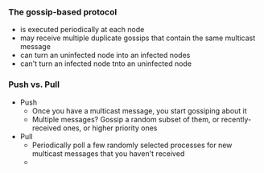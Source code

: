 ### The gossip-based protocol
- is executed periodically at each node
- may receive multiple duplicate gossips that contain the same multicast message
- can turn an uninfected node into an infected nodes
- can't turn an infected node tnto an uninfected node  

### Push vs. Pull
- Push
    - Once you have a multicast message, you start gossiping about it
    - Multiple messages? Gossip a random subset of them, or recently-received ones, or higher priority ones
- Pull
    - Periodically poll a few randomly selected processes for new multicast messages that you haven't received 
    - 